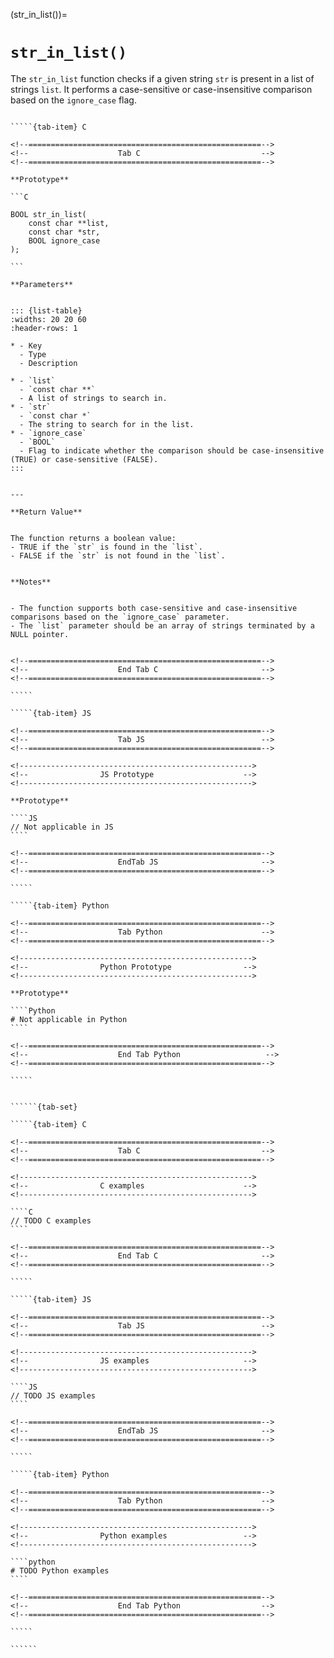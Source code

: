 <!-- ============================================================== -->
(str_in_list())=
# `str_in_list()`
<!-- ============================================================== -->


The `str_in_list` function checks if a given string `str` is present in a list of strings `list`. It performs a case-sensitive or case-insensitive comparison based on the `ignore_case` flag.


<!------------------------------------------------------------>
<!--                    Prototypes                          -->
<!------------------------------------------------------------>

``````{tab-set}

`````{tab-item} C

<!--====================================================-->
<!--                    Tab C                           -->
<!--====================================================-->

**Prototype**

```C

BOOL str_in_list(
    const char **list,
    const char *str,
    BOOL ignore_case
);

```

**Parameters**


::: {list-table}
:widths: 20 20 60
:header-rows: 1

* - Key
  - Type
  - Description

* - `list`
  - `const char **`
  - A list of strings to search in.
* - `str`
  - `const char *`
  - The string to search for in the list.
* - `ignore_case`
  - `BOOL`
  - Flag to indicate whether the comparison should be case-insensitive (TRUE) or case-sensitive (FALSE).
:::


---

**Return Value**


The function returns a boolean value:
- TRUE if the `str` is found in the `list`.
- FALSE if the `str` is not found in the `list`.


**Notes**


- The function supports both case-sensitive and case-insensitive comparisons based on the `ignore_case` parameter.
- The `list` parameter should be an array of strings terminated by a NULL pointer.


<!--====================================================-->
<!--                    End Tab C                       -->
<!--====================================================-->

`````

`````{tab-item} JS

<!--====================================================-->
<!--                    Tab JS                          -->
<!--====================================================-->

<!---------------------------------------------------->
<!--                JS Prototype                    -->
<!---------------------------------------------------->

**Prototype**

````JS
// Not applicable in JS
````

<!--====================================================-->
<!--                    EndTab JS                       -->
<!--====================================================-->

`````

`````{tab-item} Python

<!--====================================================-->
<!--                    Tab Python                      -->
<!--====================================================-->

<!---------------------------------------------------->
<!--                Python Prototype                -->
<!---------------------------------------------------->

**Prototype**

````Python
# Not applicable in Python
````

<!--====================================================-->
<!--                    End Tab Python                   -->
<!--====================================================-->

`````

``````

<!------------------------------------------------------------>
<!--                    Examples                            -->
<!------------------------------------------------------------>

```````{dropdown} Examples

``````{tab-set}

`````{tab-item} C

<!--====================================================-->
<!--                    Tab C                           -->
<!--====================================================-->

<!---------------------------------------------------->
<!--                C examples                      -->
<!---------------------------------------------------->

````C
// TODO C examples
````

<!--====================================================-->
<!--                    End Tab C                       -->
<!--====================================================-->

`````

`````{tab-item} JS

<!--====================================================-->
<!--                    Tab JS                          -->
<!--====================================================-->

<!---------------------------------------------------->
<!--                JS examples                     -->
<!---------------------------------------------------->

````JS
// TODO JS examples
````

<!--====================================================-->
<!--                    EndTab JS                       -->
<!--====================================================-->

`````

`````{tab-item} Python

<!--====================================================-->
<!--                    Tab Python                      -->
<!--====================================================-->

<!---------------------------------------------------->
<!--                Python examples                 -->
<!---------------------------------------------------->

````python
# TODO Python examples
````

<!--====================================================-->
<!--                    End Tab Python                  -->
<!--====================================================-->

`````

``````

```````

